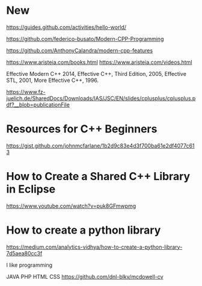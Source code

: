 # New
https://guides.github.com/activities/hello-world/

https://github.com/federico-busato/Modern-CPP-Programming

https://github.com/AnthonyCalandra/modern-cpp-features

https://www.aristeia.com/books.html    https://www.aristeia.com/videos.html

Effective Modern C++ 2014,  Effective C++, Third Edition, 2005, Effective STL, 2001, More Effective C++, 1996.

https://www.fz-juelich.de/SharedDocs/Downloads/IAS/JSC/EN/slides/cplusplus/cplusplus.pdf?__blob=publicationFile

# Resources for C++ Beginners

https://gist.github.com/johnmcfarlane/1b2d9c83e4d3f700ba61e2df4077c613   

# How to Create a Shared C++ Library in Eclipse

https://www.youtube.com/watch?v=puk8GFmwpmg

# How to create a python library

https://medium.com/analytics-vidhya/how-to-create-a-python-library-7d5aea80cc3f


I like programming

JAVA PHP HTML CSS 
https://github.com/dnl-blkv/mcdowell-cv
